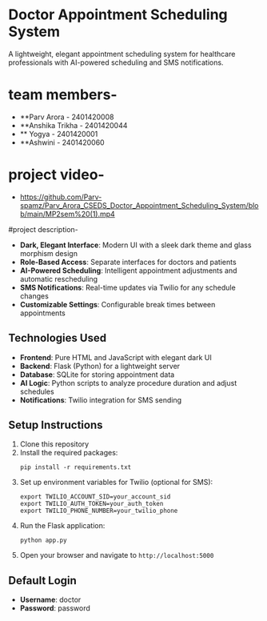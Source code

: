 
# Doctor Appointment Scheduling System

A lightweight, elegant appointment scheduling system for healthcare professionals with AI-powered scheduling and SMS notifications.

# team members-
- **Parv Arora - 2401420008
- **Anshika Trikha - 2401420044
- ** Yogya - 2401420001
- **Ashwini - 2401420060

# project video-
- https://github.com/Parv-spamz/Parv_Arora_CSEDS_Doctor_Appointment_Scheduling_System/blob/main/MP2sem%20(1).mp4

#project description-
- **Dark, Elegant Interface**: Modern UI with a sleek dark theme and glass morphism design
- **Role-Based Access**: Separate interfaces for doctors and patients
- **AI-Powered Scheduling**: Intelligent appointment adjustments and automatic rescheduling
- **SMS Notifications**: Real-time updates via Twilio for any schedule changes
- **Customizable Settings**: Configurable break times between appointments

## Technologies Used

- **Frontend**: Pure HTML and JavaScript with elegant dark UI
- **Backend**: Flask (Python) for a lightweight server
- **Database**: SQLite for storing appointment data
- **AI Logic**: Python scripts to analyze procedure duration and adjust schedules
- **Notifications**: Twilio integration for SMS sending

## Setup Instructions

1. Clone this repository
2. Install the required packages:
   ```
   pip install -r requirements.txt
   ```
3. Set up environment variables for Twilio (optional for SMS):
   ```
   export TWILIO_ACCOUNT_SID=your_account_sid
   export TWILIO_AUTH_TOKEN=your_auth_token
   export TWILIO_PHONE_NUMBER=your_twilio_phone
   ```
4. Run the Flask application:
   ```
   python app.py
   ```
5. Open your browser and navigate to `http://localhost:5000`

## Default Login

- **Username**: doctor
- **Password**: password


